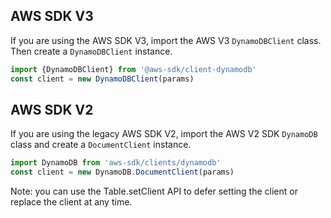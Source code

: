 
## AWS SDK V3

If you are using the AWS SDK V3, import the AWS V3 `DynamoDBClient` class. Then create a `DynamoDBClient` instance.

```javascript
import {DynamoDBClient} from '@aws-sdk/client-dynamodb'
const client = new DynamoDBClient(params)
```

## AWS SDK V2

If you are using the legacy AWS SDK V2, import the AWS V2 SDK `DynamoDB` class and create a `DocumentClient` instance.

```javascript
import DynamoDB from 'aws-sdk/clients/dynamodb'
const client = new DynamoDB.DocumentClient(params)
```

Note: you can use the Table.setClient API to defer setting the client or replace the client at any time.
